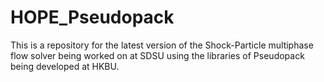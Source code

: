 HOPE_Pseudopack
===============

This is a repository for the latest version of the Shock-Particle multiphase flow solver being worked on at SDSU using the libraries of Pseudopack being developed at HKBU.